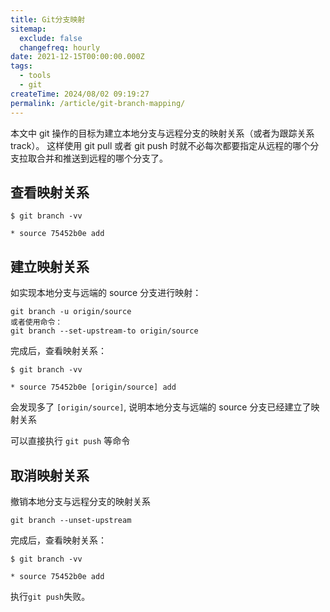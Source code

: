 ```yaml
---
title: Git分支映射
sitemap:
  exclude: false
  changefreq: hourly
date: 2021-12-15T00:00:00.000Z
tags:
  - tools
  - git
createTime: 2024/08/02 09:19:27
permalink: /article/git-branch-mapping/
---
```


本文中 git 操作的目标为建立本地分支与远程分支的映射关系（或者为跟踪关系 track）。
这样使用 git pull 或者 git push 时就不必每次都要指定从远程的哪个分支拉取合并和推送到远程的哪个分支了。

## 查看映射关系

```shell
$ git branch -vv

* source 75452b0e add
```

## 建立映射关系

如实现本地分支与远端的 source 分支进行映射：

```shell
git branch -u origin/source
或者使用命令：
git branch --set-upstream-to origin/source
```

完成后，查看映射关系：

```shell
$ git branch -vv

* source 75452b0e [origin/source] add
```

会发现多了 `[origin/source]`, 说明本地分支与远端的 source 分支已经建立了映射关系

可以直接执行 `git push` 等命令

## 取消映射关系

撤销本地分支与远程分支的映射关系

```
git branch --unset-upstream
```

完成后，查看映射关系：

```shell
$ git branch -vv

* source 75452b0e add
```

执行`git push`失败。
